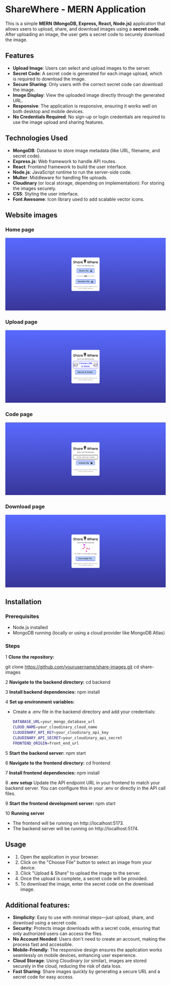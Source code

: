# ShareWhere - MERN Application

This is a simple **MERN (MongoDB, Express, React, Node.js)** application that allows users to upload, share, and download images using a **secret code**. After uploading an image, the user gets a secret code to securely download the image.

## Features
- **Upload Image**: Users can select and upload images to the server.
- **Secret Code**: A secret code is generated for each image upload, which is required to download the image.
- **Secure Sharing**: Only users with the correct secret code can download the image.
- **Image Display**: View the uploaded image directly through the generated URL.
- **Responsive**: The application is responsive, ensuring it works well on both desktop and mobile devices.
- **No Credentials Required**: No sign-up or login credentials are required to use the image upload and sharing features.
  
## Technologies Used
- **MongoDB**: Database to store image metadata (like URL, filename, and secret code).
- **Express.js**: Web framework to handle API routes.
- **React**: Frontend framework to build the user interface.
- **Node.js**: JavaScript runtime to run the server-side code.
- **Multer**: Middleware for handling file uploads.
- **Cloudinary** (or local storage, depending on implementation): For storing the images securely.
- **CSS**: Styling the user interface.
- **Font Awesome**: Icon library used to add scalable vector icons.

## Website images

### Home page
![Home page](/readmeImage/Screenshot%202025-02-06%20190125.png)

### Upload page
![Upload page](/readmeImage/Screenshot%202025-02-06%20190148.png)

### Code page
![Code page](/readmeImage/Screenshot%202025-02-06%20190213.png)

### Download page
![Download page](/readmeImage/Screenshot%202025-02-06%20190318.png)


## Installation

### Prerequisites

- Node.js installed
- MongoDB running (locally or using a cloud provider like MongoDB Atlas)

### Steps

1 **Clone the repository:**

git clone https://github.com/yourusername/share-images.git
cd share-images

2 **Navigate to the backend directory:**
cd backend

3 **Install backend dependencies:**
npm install

4 **Set up environment variables:**
- Create a .env file in the backend directory and add your credentials:

    ```bash
    DATABASE_URL=your_mongo_database_url
    CLOUD_NAME=your_cloudinary_cloud_name
    CLOUDINARY_API_KEY=your_cloudinary_api_key
    CLOUDINARY_API_SECRET=your_cloudinary_api_secret
    FRONTEND_ORIGIN=front_end_url

5 **Start the backend server:**
npm start

6 **Navigate to the frontend directory:**
cd frontend

7 **Install frontend dependencies:**
npm install

8 **.env setup**
Update the API endpoint URL in your frontend to match your backend server. You can configure this in your .env or directly in the API call files.

9 **Start the frontend development server:**
npm start

10 **Running server**
- The frontend will be running on http://localhost:5173.
- The backend server will be running on http://localhost:5174.

## Usage
- 1. Open the application in your browser.
- 2. Click on the "Choose File" button to select an image from your device.
- 3. Click "Upload & Share" to upload the image to the server.
- 4. Once the upload is complete, a secret code will be provided.
- 5. To download the image, enter the secret code on the download image.

## Additional features:
- **Simplicity**: Easy to use with minimal steps—just upload, share, and download using a secret code.
- **Security**: Protects image downloads with a secret code, ensuring that only authorized users can access the files.
- **No Account Needed**: Users don't need to create an account, making the process fast and accessible.
- **Mobile-Friendly**: The responsive design ensures the application works seamlessly on mobile devices, enhancing user experience.
- **Cloud Storage**: Using Cloudinary (or similar), images are stored securely in the cloud, reducing the risk of data loss.
- **Fast Sharing**: Share images quickly by generating a secure URL and a secret code for easy access.
